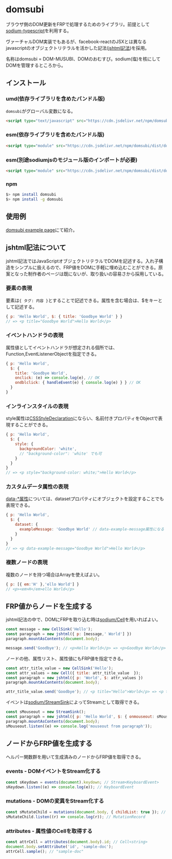 # domsubi
ブラウザ側のDOM更新をFRPで処理するためのライブラリ。前提として[sodium-typescript](https://github.com/SodiumFRP/sodium-typescript/)を利用する。

ヴァーチャルDOM実装でもあるが、facebook-reactのJSXとは異なるjavascriptのオブジェクトリテラルを活かした記法([jshtml記法](#jshtml%E8%A8%98%E6%B3%95%E3%81%AB%E3%81%A4%E3%81%84%E3%81%A6))を採用。

名称はdomsubi = DOM-MUSUBI、DOMのおむすび。sodium(塩)を核にしてDOMを管理するところから。

## インストール
### umd(依存ライブラリを含めたバンドル版)
`domsubi`がグローバル変数になる。
```html
<script type="text/javascript" src="https://cdn.jsdelivr.net/npm/domsubi/dist/domsubi.umd.js"></script>
```
### esm(依存ライブラリを含めたバンドル版)
```html
<script type="module" src="https://cdn.jsdelivr.net/npm/domsubi/dist/domsubi.min.js"></script>
```
### esm(別途sodiumjsのモジュール版のインポートが必要)
```html
<script type="module" src="https://cdn.jsdelivr.net/npm/domsubi/dist/domsubi.esm.js"></script>
```
### npm
```bash
$> npm install domsubi
$> npm install -g domsubi
```

## 使用例
[domsubi example page](https://junkieta.github.io/domsubi/)にて紹介。

## jshtml記法について
jshtml記法ではJavaScriptオブジェクトリテラルでDOMを記述する。入れ子構造をシンプルに扱えるので、FRP値をDOMに手軽に埋め込むことができる。原案となった制作者のページは既にないが、取り扱いの容易さから採用している。

### 要素の表現
要素は`{ タグ: 内容 }`とすることで記述できる。属性を含む場合は、$をキーとして記述する。
```javascript
{ p: 'Hello World', $: { title: 'Goodbye World' } }
// => <p title="Goodbye World">Hello World</p>
```

### イベントハンドラの表現
属性値としてイベントハンドラが想定される個所では、Function,EventListenerObjectを指定できる。
```javascript
{ p: 'Hello World',
  $: {
    title: 'Goodbye World',
    onclick: (e) => console.log(e), // OK
    ondblclick: { handleEvent(e) { console.log(e) } } // OK
  }
}
```

### インラインスタイルの表現
style属性は[CSSStyleDeclaration](https://developer.mozilla.org/ja/docs/Web/API/CSSStyleDeclaration)にならい、名前付きプロパティをObjectで表現することができる。
```javascript
{ p: 'Hello World',
  $: {
    style: {
      backgroundColor: 'white',
      // "background-color": 'white' でも可
    }
  }
}
// => <p style="background-color: white;">Hello World</p>
```

### カスタムデータ属性の表現
[data-*属性](https://developer.mozilla.org/ja/docs/Web/API/HTMLElement/dataset)については、datasetプロパティにオブジェクトを設定することでも表現できる。
```javascript
{ p: 'Hello World',
  $: {
    dataset: {
      exampleMessage: 'Goodbye World' // data-example-message属性になる
    }
  }
}
// => <p data-example-message="Goodbye World">Hello World</p>
```

### 複数ノードの表現
複数のノードを持つ場合はArrayを使えばよい。
```javascript
{ p: [{ em:'H' },'ello World'] }
// <p><em>H</em>ello World</p>
```

## FRP値からノードを生成する
jshtml記法の中で、DOMにFRPを取り込む時は[sodium/Cell](https://github.com/SodiumFRP/sodium-typescript/blob/master/src/lib/sodium/Cell.ts)を用いればよい。
```javascript
const message = new CellSink('Hello');
const paragraph = new jshtml({ p: [message,' World'] })
paragraph.mountAsContents(document.body);

message.send('Goodbye'); // <p>Hello World</p> => <p>Goodbye World</p>
```
ノードの他、属性リスト、属性値にもFRP値を指定できる。
```javascript
const attr_title_value = new CellSink('Hello');
const attr_values = new Cell({ title: attr_title_value  });
const paragraph = new jshtml({ p: 'World', $: attr_values })
paragraph.mountAsContents(document.body);

attr_title_value.send('Goodbye'); // <p title="Hello">World</p> => <p title="Goodbye">World</p>
```
イベントは[sodium/StreamSink](https://github.com/SodiumFRP/sodium-typescript/blob/master/src/lib/sodium/StreamSink.ts)によってStreamとして取得できる。
```javascript
const sMouseout = new StreamSink();
const paragraph = new jshtml({ p: 'Hello World', $: { onmouseout: sMouseout } })
paragraph.mountAsContents(document.body);
sMouseout.listen((e) => console.log('mouseout from paragraph'));
```

## ノードからFRP値を生成する
ヘルパー関数群を用いて生成済みのノードからFRP値を取得できる。

### events - DOMイベントをStream化する
```javascript
const sKeydown = events(document).keydown; // Stream<KeyboardEvent>
sKeydown.listen((e) => console.log(e)); // KeyboardEvent
```

### mutations - DOMの変異をStream化する
```javascript
const sMutateChild = mutations(document.body, { childList: true }); // Stream<MutationRecord>
sMutateChild.listen((r) => console.log(r)); // MutationRecord
```

### attributes - 属性値のCellを取得する
```javascript
const attrCell = attributes(document.body).id; // Cell<string>
document.body.setAttribute('id', 'sample-doc');
attrCell.sample(); // "sample-doc"
```
